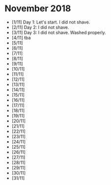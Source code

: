 # November 2018
- [1/11] Day 1: Let's start. I did not shave.
- [2/11] Day 2: I did not shave.
- [3/11] Day 3: I did not shave. Washed properly.
- [4/11] tba
- [5/11]
- [6/11]
- [7/11]
- [8/11]
- [9/11]
- [10/11]
- [11/11]
- [12/11]
- [13/11]
- [14/11]
- [15/11]
- [16/11]
- [17/11]
- [18/11]
- [19/11]
- [20/11]
- [21/11]
- [22/11]
- [23/11]
- [24/11]
- [25/11]
- [26/11]
- [27/11]
- [28/11]
- [29/11]
- [30/11]
- [31/11]
